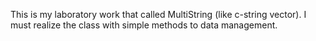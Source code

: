 This is my laboratory work that called MultiString (like c-string vector).
I must realize the class with simple methods to data management. 